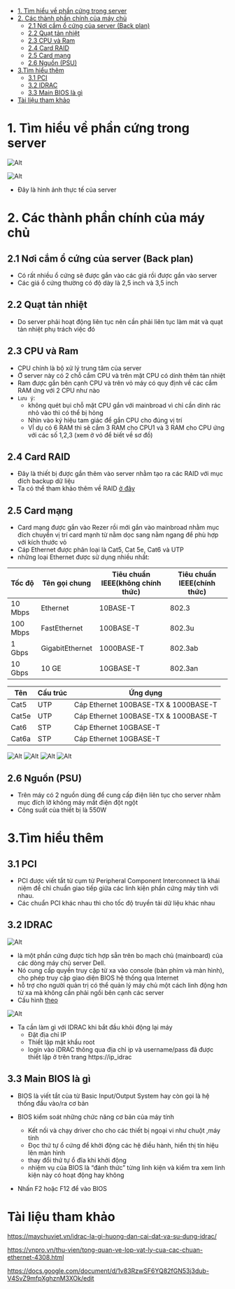 - [1. Tìm hiểu về phần cứng trong server](#1-tìm-hiểu-về-phần-cứng-trong-server)
- [2. Các thành phần chính của máy chủ](#2-các-thành-phần-chính-của-máy-chủ)
  - [2.1 Nơi cắm ổ cứng của server (Back plan)](#21-nơi-cắm-ổ-cứng-của-server-back-plan)
  - [2.2 Quạt tản nhiệt](#22-quạt-tản-nhiệt)
  - [2.3 CPU và Ram](#23-cpu-và-ram)
  - [2.4 Card RAID](#24-card-raid)
  - [2.5 Card mạng](#25-card-mạng)
  - [2.6 Nguồn (PSU)](#26-nguồn-psu)
- [3.Tìm hiểu thêm](#3tìm-hiểu-thêm)
  - [3.1 PCI](#31-pci)
  - [3.2 IDRAC](#32-idrac)
  - [3.3 Main BIOS là gì](#33-main-bios-là-gì)
- [Tài liệu tham khảo](#tài-liệu-tham-khảo)

# 1. Tìm hiểu về phần cứng trong server
![Alt](/thuctap/anh/Screenshot_444.png)

![Alt](/thuctap/anh/Screenshot_435.png)

- Đây là hình ảnh thực tế của server

# 2. Các thành phần chính của máy chủ
## 2.1 Nơi cắm ổ cứng của server (Back plan)
- Có rất nhiều ổ cứng sẽ được gắn vào các giá rồi được gắn vào server
- Các giá ổ cứng thường có độ dày là 2,5 inch và 3,5 inch

## 2.2 Quạt tản nhiệt
- Do server phải hoạt động liên tục nên cần phải liên tục làm mát và quạt tản nhiệt phụ trách việc đó

## 2.3 CPU và Ram
- CPU chính là bộ xử lý trung tâm của server
- Ở server này có 2 chỗ cắm CPU và trên mặt CPU có dính thêm tản nhiệt
- Ram được gắn bên cạnh CPU và trên vỏ máy có quy định về các cắm RAM ứng với 2 CPU như nào 
- `Lưu ý`: 
  - không quét bụi chỗ mặt CPU gắn với mainbroad vì chỉ cần dính rác nhỏ vào thì có thể bị hỏng
  - Nhìn vào ký hiệu tam giác để gắn CPU cho đúng vị trí 
  - VÍ dụ có 6 RAM thì sẽ cắm 3 RAM cho CPU1 và 3 RAM cho CPU ứng với các số 1,2,3 (xem ở vỏ để biết về sơ đồ)

## 2.4 Card RAID
- Đây là thiết bị được gắn thêm vào server nhằm tạo ra các RAID với mục đích backup dữ liệu
- Ta có thể tham khảo thêm về RAID [ở đây](https://github.com/thanhquang99/thuctap2023/blob/main/thuctap/bo-xung-ccna/boxung.md#raid-c%C3%A1c-lo%E1%BA%A1i-raid)

## 2.5 Card mạng
- Card mạng được gắn vào Rezer rồi mới gắn vào mainbroad nhằm mục đích chuyển vị trí card mạnh từ nằm dọc sang nằm ngang để phù hợp với kích thước vỏ 
- Cáp Ethernet được phân loại là Cat5, Cat 5e, Cat6 và UTP
- những loại Ethernet được sử dụng nhiều nhất:
  
|Tốc độ|Tên gọi chung|Tiêu chuẩn IEEE(không chính thức)|Tiêu chuẩn IEEE(chính thức)|
|---|----|-----|--------|
|10 Mbps|Ethernet|10BASE-T|802.3|
|100 Mbps|FastEthernet|100BASE-T|802.3u|
|1 Gbps|GigabitEthernet|1000BASE-T|802.3ab|
|10 Gbps|10 GE|10GBASE-T|802.3an|

|Tên|Cấu trúc|Ứng dụng|
|----|------|--------|
|Cat5|UTP|Cáp Ethernet 100BASE-TX & 1000BASE-T|
|Cat5e|UTP|Cáp Ethernet 100BASE-TX & 1000BASE-T|
|Cat6|STP|Cáp Ethernet 10GBASE-T|
|Cat6a|STP|Cáp Ethernet 10GBASE-T|


![Alt](/thuctap/anh/Screenshot_440.png)
![Alt](/thuctap/anh/Screenshot_441.png)
![Alt](/thuctap/anh/Screenshot_442.png)
![Alt](/thuctap/anh/Screenshot_443.png)

## 2.6 Nguồn (PSU)
- Trên máy có 2 nguồn dùng để cung cấp điện liên tục cho server nhằm mục đích lỡ không máy mất điện đột ngột
- Công suất của thiết bị là 550W

# 3.Tìm hiểu thêm

## 3.1 PCI
- PCI được viết tắt từ cụm từ Peripheral Component Interconnect là khái niệm để chỉ chuẩn giao tiếp giữa các linh kiện phần cứng máy tính với nhau.
- Các chuẩn PCI khác nhau thì cho tốc độ truyền tải dữ liệu khác nhau

## 3.2 IDRAC
![Alt](/thuctap/anh/Screenshot_438.png)

-  là một phần cứng được tích hợp sẵn trên bo mạch chủ (mainboard) của các dòng máy chủ server Dell.
-  Nó cung cấp quyền truy cập từ xa vào console (bàn phím và màn hình), cho phép truy cập giao diện BIOS hệ thống qua Internet
-  hỗ trợ cho người quản trị có thể quản lý máy chủ một cách linh động hơn từ xa mà không cần phải ngồi bên cạnh các server
-  Cấu hình [theo](https://maychuviet.vn/idrac-la-gi-huong-dan-cai-dat-va-su-dung-idrac/) 

![Alt](/thuctap/anh/Screenshot_439.png)
- Ta cần làm gì với IDRAC khi bắt đầu khỏi động lại máy
  - Đặt địa chỉ IP
  - Thiết lập mật khẩu root
  - login vào iDRAC thông qua địa chỉ ip và username/pass đã được thiết lập ở trên trang https://ip_idrac
## 3.3 Main BIOS là gì

- BIOS là viết tắt của từ Basic Input/Output System hay còn gọi là hệ thống đầu vào/ra cơ bản
- BIOS kiểm soát những chức năng cơ bản của máy tính
  - Kết nối và chạy driver cho cho các thiết bị ngoại vi như chuột ,máy tính
  - Đọc thứ tự ổ cứng để khởi động các hệ điều hành, hiển thị tín hiệu lên màn hình
  - thay đổi thứ tự ổ đĩa khi khởi động
  - nhiệm vụ của BIOS là “đánh thức” từng linh kiện và kiểm tra xem linh kiện này có hoạt động hay không

- Nhấn F2 hoặc F12 để vào BIOS


# Tài liệu tham khảo
https://maychuviet.vn/idrac-la-gi-huong-dan-cai-dat-va-su-dung-idrac/

https://vnpro.vn/thu-vien/tong-quan-ve-lop-vat-ly-cua-cac-chuan-ethernet-4308.html

https://docs.google.com/document/d/1v83RzwSF6YQ82fGN53j3dub-V4SvZ9mfpXghznM3XOk/edit